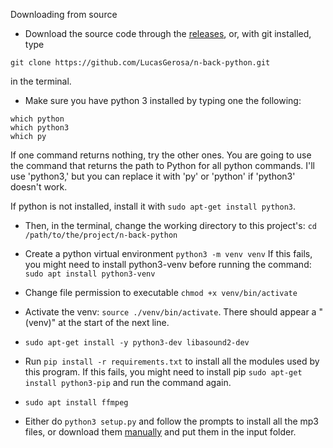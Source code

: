 Downloading from source
- Download the source code through the [releases](https://github.com/rbpimenta/n-back-python/releases), or, with git installed, type
```
git clone https://github.com/LucasGerosa/n-back-python.git
```
in the terminal.

- Make sure you have python 3 installed by typing one the following:
```
which python
which python3
which py
```
If one command returns nothing, try the other ones. You are going to use the command that returns the path to Python for all python commands. I'll use 'python3,' but you can replace it with 'py' or 'python' if 'python3' doesn't work.

If python is not installed, install it with ```sudo apt-get install python3```.

- Then, in the terminal, change the working directory to this project's:
```cd /path/to/the/project/n-back-python```

- Create a python virtual environment ```python3 -m venv venv```
If this fails, you might need to install python3-venv before running the command: ```sudo apt install python3-venv```

- Change file permission to executable ```chmod +x venv/bin/activate```

- Activate the venv: ```source ./venv/bin/activate```. There should appear a "(venv)" at the start of the next line.

- ```sudo apt-get install -y python3-dev libasound2-dev```

- Run ```pip install -r requirements.txt``` to install all the modules used by this program.
If this fails, you might need to install pip 
```sudo apt-get install python3-pip``` and run the command again.

- ```sudo apt install ffmpeg```

- Either do ```python3 setup.py``` and follow the prompts to install all the mp3 files, or download them [manually](https://drive.google.com/drive/folders/19axa31xTREufETdWL1Ecop8WFUGSBidj?usp=drive_link) and put them in the input folder.
